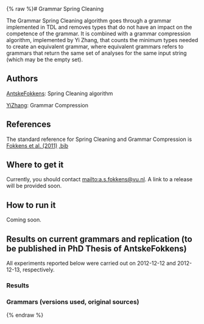 {% raw %}# Grammar Spring Cleaning

The Grammar Spring Cleaning algorithm goes through a grammar implemented
in TDL and removes types that do not have an impact on the competence of
the grammar. It is combined with a grammar compression algorithm,
implemented by Yi Zhang, that counts the minimum types needed to create
an equivalent grammar, where equivalent grammars refers to grammars that
return the same set of analyses for the same input string (which may be
the empty set).

## Authors

[AntskeFokkens](../AntskeFokkens): Spring Cleaning algorithm

[YiZhang](../YiZhang): Grammar Compression

## References

The standard reference for Spring Cleaning and Grammar Compression is
[Fokkens et al.
(2011)](http://aclweb.org/anthology-new/Y/Y11/Y11-1025.pdf)
[.bib](http://www.coli.uni-saarland.de/~afokkens/bibentries/fok-zha-ben-11.bib)

## Where to get it

Currently, you should contact <mailto:a.s.fokkens@vu.nl>. A link to a release
will be provided soon.

## How to run it

Coming soon.

## Results on current grammars and replication (to be published in PhD Thesis of AntskeFokkens)

All experiments reported below were carried out on 2012-12-12 and
2012-12-13, respectively.

### Results

### Grammars (versions used, original sources)
<update date omitted for speed>{% endraw %}